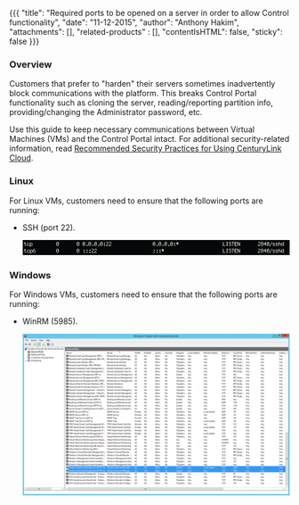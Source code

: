 {{{
  "title": "Required ports to be opened on a server in order to allow Control functionality",
  "date": "11-12-2015",
  "author": "Anthony Hakim",
  "attachments": [],
  "related-products" : [],
  "contentIsHTML": false,
  "sticky": false
}}}

### Overview
Customers that prefer to "harden" their servers sometimes inadvertently block communications with the platform. This breaks Control Portal functionality such as cloning the server, reading/reporting partition info, providing/changing the Administrator password, etc.

Use this guide to keep necessary communications between Virtual Machines (VMs) and the Control Portal intact. For additional security-related information, read [Recommended Security Practices for Using CenturyLink Cloud](https://www.ctl.io/knowledge-base/servers/recommended-security-practices-for-using-centurylink-cloud/).

### Linux
For Linux VMs, customers need to ensure that the following ports are running:

* SSH (port 22).

  ![Required ports to allow control functionality](../images/required-ports-to-allow-control-functionality1.png)

### Windows
For Windows VMs, customers need to ensure that the following ports are running:

* WinRM (5985).

  ![Required ports to allow control functionality](../images/required-ports-to-allow-control-functionality2.png)
